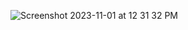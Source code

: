 
![Screenshot 2023-11-01 at 12 31 32 PM](https://github.com/LoviceSunuwar/iOS-CoreML-Twitter-Sentiment-Analysis/assets/53461002/db7863f8-f772-47a5-84c7-9d339479cff1)
